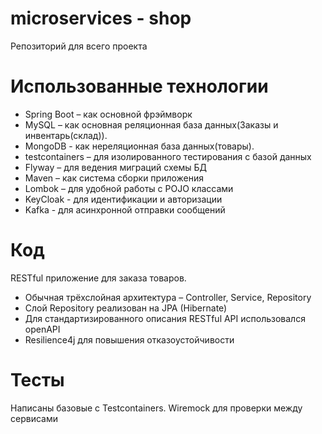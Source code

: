 # microservices - shop

Репозиторий для всего проекта

# Использованные технологии

* Spring Boot – как основной фрэймворк
* MySQL – как основная реляционная база данных(Заказы и инвентарь(склад)).
* MongoDB - как нереляционная база данных(товары).
* testcontainers – для изолированного тестирования с базой данных
* Flyway – для ведения миграций схемы БД
* Maven – как система сборки приложения
* Lombok – для удобной работы с POJO классами
* KeyCloak - для идентификации и авторизации
* Kafka - для асинхронной отправки сообщений

# Код

RESTful приложение для заказа товаров.

* Обычная трёхслойная
  архитектура – Controller, Service, Repository
* Слой Repository реализован на JPA (Hibernate)
* Для стандартизированного описания RESTful API использовался openAPI
* Resilience4j для повышения отказоустойчивости

# Тесты

Написаны базовые с Testcontainers. Wiremock для проверки между сервисами

